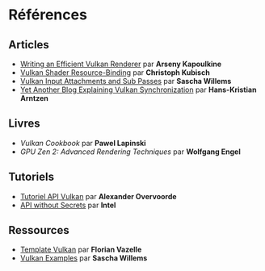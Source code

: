 # Références

## Articles

* [Writing an Efficient Vulkan Renderer](https://zeux.io/2020/02/27/writing-an-efficient-vulkan-renderer/) par **Arseny Kapoulkine**
* [Vulkan Shader Resource-Binding](https://developer.nvidia.com/vulkan-shader-resource-binding) par **Christoph Kubisch**
* [Vulkan Input Attachments and Sub Passes](https://www.saschawillems.de/blog/2018/07/19/vulkan-input-attachments-and-sub-passes/) par **Sascha Willems**
* [Yet Another Blog Explaining Vulkan Synchronization](https://themaister.net/blog/2019/08/14/yet-another-blog-explaining-vulkan-synchronization/) par **Hans-Kristian Arntzen**

## Livres

* _Vulkan Cookbook_ par **Pawel Lapinski**
* _GPU Zen 2: Advanced Rendering Techniques_ par **Wolfgang Engel**

## Tutoriels

* [Tutoriel API Vulkan](https://vulkan-tutorial.com/) par **Alexander Overvoorde**
* [API without Secrets](https://software.intel.com/content/www/us/en/develop/articles/api-without-secrets-introduction-to-vulkan-part-1.html) par **Intel**

## Ressources

* [Template Vulkan](https://github.com/florianvazelle/VulkanStarter) par **Florian Vazelle**
* [Vulkan Examples](https://github.com/SaschaWillems/Vulkan) par **Sascha Willems**

## 

